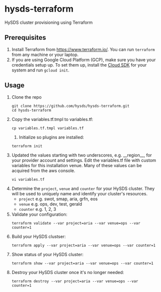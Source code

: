 # hysds-terraform
HySDS cluster provisioning using Terraform

## Prerequisites
1. Install Terraform from https://www.terraform.io/. You can run `terraform` from any machine or your laptop.
2. If you are using Google Cloud Platform (GCP), make sure you have your credentials setup up. To set them up, install the [Cloud SDK](https://cloud.google.com/sdk/docs/quickstarts) for your system and run `gcloud init`.

## Usage
1. Clone the repo
   ```
   git clone https://github.com/hysds/hysds-terraform.git
   cd hysds-terraform
   ```
1. Copy the variables.tf.tmpl to variables.tf:
   ```
   cp variables.tf.tmpl variables.tf
   ```
   1. Initialize so plugins are installed:
   ```
   terraform init
   ```
1. Updated the values starting with two underscores, e.g. \_\_region\_\_, for your provider account and settings. Edit the variables.tf file with custom variables for this installation venue. Many of these values can be acquired from the aws console.
   ```
   vi variables.tf
   ```
1. Determine the `project`, `venue` and `counter` for your HySDS cluster. They will be used to uniquely name and identify your cluster's resources.
   - `project` e.g. swot, smap, aria, grfn, eos
   - `venue` e.g. ops, dev, test, gerald
   - `counter` e.g. 1, 2, 3
1. Validate your configuration:
   ```
   terraform validate --var project=aria --var venue=ops --var counter=1
   ```
1. Build your HySDS clustser:
   ```
   terraform apply --var project=aria --var venue=ops --var counter=1
   ```
1. Show status of your HySDS cluster:
   ```
   terraform show --var project=aria --var venue=ops --var counter=1
   ```
1. Destroy your HySDS cluster once it's no longer needed:
   ```
   terraform destroy --var project=aria --var venue=ops --var counter=1
   ```
